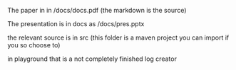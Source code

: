 The paper in in /docs/docs.pdf (the markdown is the source)

The presentation is in docs as /docs/pres.pptx

the relevant source is in src (this folder is a maven project you can import if you so choose to)

in playground that is a not completely finished log creator 